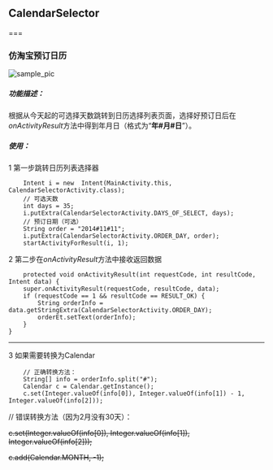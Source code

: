 ## CalendarSelector
===
### 仿淘宝预订日历
![sample_pic](https://github.com/lvning/CalendarSelector/blob/master/device.png)

##### 功能描述：
根据从今天起的可选择天数跳转到日历选择列表页面，选择好预订日后在*onActivityResult*方法中得到年月日（格式为“**年#月#日**”）。

##### 使用：

1 第一步跳转日历列表选择器


        Intent i = new  Intent(MainActivity.this, CalendarSelectorActivity.class);
        // 可选天数
		int days = 35;
		i.putExtra(CalendarSelectorActivity.DAYS_OF_SELECT, days);
		// 预订日期（可选）
		String order = "2014#11#11";
		i.putExtra(CalendarSelectorActivity.ORDER_DAY, order);
		startActivityForResult(i, 1);

2 第二步在*onActivityResult*方法中接收返回数据

	    protected void onActivityResult(int requestCode, int resultCode, Intent data) {
		super.onActivityResult(requestCode, resultCode, data);
		if (requestCode == 1 && resultCode == RESULT_OK) {
			String orderInfo = data.getStringExtra(CalendarSelectorActivity.ORDER_DAY);
			orderEt.setText(orderInfo);
		}
	}
	
	
---
	
3 如果需要转换为Calendar

		// 正确转换方法：
		String[] info = orderInfo.split("#");
		Calendar c = Calendar.getInstance();
		c.set(Integer.valueOf(info[0]), Integer.valueOf(info[1]) - 1, Integer.valueOf(info[2]));
		

// 错误转换方法（因为2月没有30天）：

~~c.set(Integer.valueOf(info[0]), Integer.valueOf(info[1]), Integer.valueOf(info[2]));~~

~~c.add(Calendar.MONTH, -1);~~
			